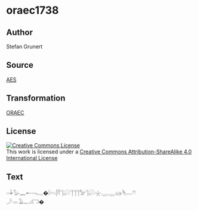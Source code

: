 # oraec1738

## Author

Stefan Grunert

## Source

[AES](https://github.com/simondschweitzer/aes)

## Transformation

[ORAEC](https://oraec.github.io/)

## License

<a rel="license" href="http://creativecommons.org/licenses/by-sa/4.0/"><img alt="Creative Commons License" style="border-width:0" src="https://i.creativecommons.org/l/by-sa/4.0/88x31.png" /></a><br />This work is licensed under a <a rel="license" href="http://creativecommons.org/licenses/by-sa/4.0/">Creative Commons Attribution-ShareAlike 4.0 International License</a>

## Text

𓏏𓇓𓅭𓈖𓄡𓏏𓆑�𓍛𓏌𓏏𓋴𓍋𓊹𓋨𓊹𓊹𓊹𓅡𓊹𓋨𓇼𓇾𓇾𓊞𓌸𓂋𓄣<br>
𓌳𓁹𓄿𓂝𓉐�<br>
